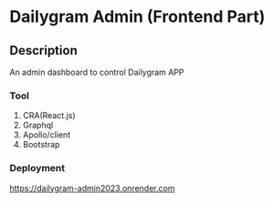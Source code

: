 # Dailygram Admin (Frontend Part)

## Description
An admin dashboard to control Dailygram APP

### Tool 
1. CRA(React.js)
2. Graphql
3. Apollo/client
4. Bootstrap

### Deployment
https://dailygram-admin2023.onrender.com
